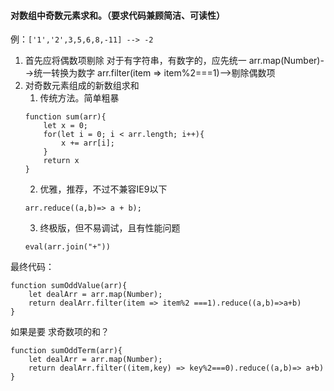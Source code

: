 <!--
 * @Description: 对数组中奇数元素求和
 * @Author: hetengfei
 * @Github: https://github.com/avrinfly
 * @Date: 2019-08-28 02:54:13
 * @LastEditors: hetengfei
 * @LastEditTime: 2019-08-29 00:06:24
 -->
#### 对数组中奇数元素求和。（要求代码兼顾简洁、可读性）

例：```['1','2',3,5,6,8,-11] --> -2```
1. 首先应将偶数项剔除
对于有字符串，有数字的，应先统一
arr.map(Number)-->统一转换为数字
arr.filter(item => item%2===1)-->剔除偶数项
2. 对奇数元素组成的新数组求和
    1. 传统方法。简单粗暴
    ```
    function sum(arr){
        let x = 0;
        for(let i = 0; i < arr.length; i++){
            x += arr[i];
        }
        return x
    }
    ```
    2. 优雅，推荐，不过不兼容IE9以下
    ```
    arr.reduce((a,b)=> a + b);
    ```
    3. 终极版，但不易调试，且有性能问题
    ```
    eval(arr.join("+"))
    ```
最终代码：
```
function sumOddValue(arr){
    let dealArr = arr.map(Number);
    return dealArr.filter(item => item%2 ===1).reduce((a,b)=>a+b)
}
```
如果是要 求奇数项的和？
```
function sumOddTerm(arr){
    let dealArr = arr.map(Number);
    return dealArr.filter((item,key) => key%2===0).reduce((a,b)=> a+b)
}
```